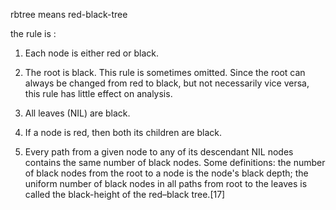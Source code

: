 rbtree means red-black-tree

the rule is :

1. Each node is either red or black.

2. The root is black. This rule is sometimes omitted. Since the root can always be changed from red to black, but not necessarily vice versa, this rule has little effect on analysis.

3. All leaves (NIL) are black.

4. If a node is red, then both its children are black.

5. Every path from a given node to any of its descendant NIL nodes contains the same number of black nodes. Some definitions: the number of black nodes from the root to a node is the node's black depth; the uniform number of black nodes in all paths from root to the leaves is called the black-height of the red–black tree.[17]

